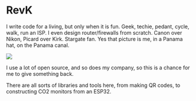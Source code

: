 # RevK

I write code for a living, but only when it is fun.
Geek, techie, pedant, cycle, walk, run an ISP.
I even design router/firewalls from scratch.
Canon over Nikon, Picard over Kirk. Stargate fan.
Yes that picture is me, in a Panama hat, on the Panama canal.

<img src='https://toot.me.uk/system/accounts/headers/000/000/002/original/756c97be0ba5ce5a.jpg?1593271486'>

I use a lot of open source, and so does my company, so this is a chance for me to give something back.

There are all sorts of libraries and tools here, from making QR codes, to constructing CO2 monitors from an ESP32.
